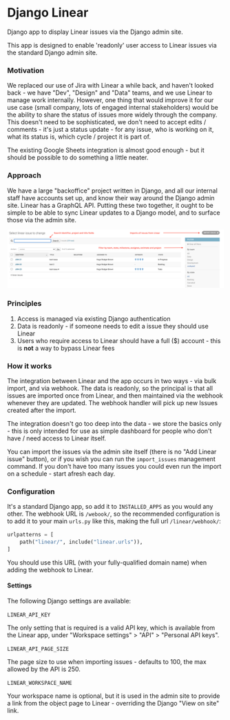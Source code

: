 # Django Linear

Django app to display Linear issues via the Django admin site.

This app is designed to enable 'readonly' user access to Linear issues via the standard Django admin
site.

### Motivation

We replaced our use of Jira with Linear a while back, and haven't looked back - we have "Dev",
"Design" and "Data" teams, and we use Linear to manage work internally. However, one thing that
would improve it for our use case (small company, lots of engaged internal stakeholders) would be
the ability to share the status of issues more widely through the company. This doesn't need to be
sophisticated, we don't need to accept edits / comments - it's just a status update - for any issue,
who is working on it, what its status is, which cycle / project it is part of.

The existing Google Sheets integration is almost good enough - but it should be possible to do
something a little neater.

### Approach

We have a large "backoffice" project written in Django, and all our internal staff have accounts set
up, and know their way around the Django admin site. Linear has a GraphQL API. Putting these two
together, it ought to be simple to be able to sync Linear updates to a Django model, and to surface
those via the admin site.

![Screenshot of admin site](https://raw.githubusercontent.com/yunojuno/django-linear/master/screenshots/issue-list-view.png)

### Principles

1. Access is managed via existing Django authentication
1. Data is readonly - if someone needs to edit a issue they should use Linear
1. Users who require access to Linear should have a full ($) account - this is **not** a way to
   bypass Linear fees

### How it works

The integration between Linear and the app occurs in two ways - via bulk import, and via webhook.
The data is readonly, so the principal is that all issues are imported once from Linear, and then
maintained via the webhook whenever they are updated. The webhook handler will pick up new Issues
created after the import.

The integration doesn't go too deep into the data - we store the basics only - this is only intended
for use as simple dashboard for people who don't have / need access to Linear itself.

You can import the issues via the admin site itself (there is no "Add Linear issue" button), or if
you wish you can run the `import_issues` management command. If you don't have too many issues you
could even run the import on a schedule - start afresh each day.

### Configuration

It's a standard Django app, so add it to `INSTALLED_APPS` as you would any other. The webhook URL is
`/webook/`, so the recommended configuration is to add it to your main `urls.py` like this, making
the full url `/linear/webhook/`:

```python
urlpatterns = [
    path("linear/", include("linear.urls")),
]
```

You should use this URL (with your fully-qualified domain name) when adding the webhook to Linear.

#### Settings

The following Django settings are available:

`LINEAR_API_KEY`

The only setting that is required is a valid API key, which is available from the Linear app, under
"Workspace settings" > "API" > "Personal API keys".

`LINEAR_API_PAGE_SIZE`

The page size to use when importing issues - defaults to 100, the max allowed by the API is 250.

`LINEAR_WORKSPACE_NAME`

Your workspace name is optional, but it is used in the admin site to provide a link from the object
page to Linear - overriding the Django "View on site" link.
